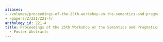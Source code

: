 ```yaml
---
aliases:
- /volumes/proceedings-of-the-25th-workshop-on-the-semantics-and-pragmatics-of-dialogue-poster-abstracts/
- /papers/Z/Z21/Z21-4/
anthology_id: Z21-4
title: Proceedings of the 25th Workshop on the Semantics and Pragmatics of Dialogue
  - Poster Abstracts
---
```

